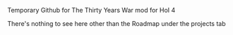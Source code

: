 Temporary Github for The Thirty Years War mod for HoI 4

There's nothing to see here other than the Roadmap under the projects tab

